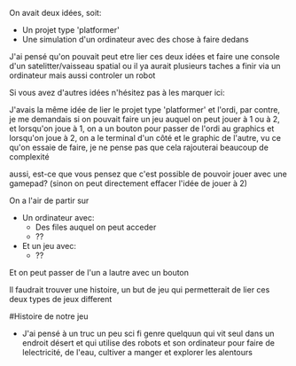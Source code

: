 On avait deux idées, soit:
* Un projet type 'platformer'
* Une simulation d'un ordinateur avec des chose à faire dedans

J'ai pensé qu'on pouvait peut etre lier ces deux idées et faire une console d'un satelitter/vaisseau spatial ou il ya aurait plusieurs taches a finir via un ordinateur mais aussi controler un robot

Si vous avez d'autres idées n'hésitez pas à les marquer ici:
 
   J'avais la même idée de lier le projet type 'platformer' et l'ordi, par contre, je me demandais si on pouvait faire un jeu auquel on peut jouer à 1 ou à 2, et lorsqu'on joue à 1, on a un bouton pour passer de l'ordi au graphics et lorsqu'on joue à 2, on a le terminal d'un côté et le graphic de l'autre, vu ce qu'on essaie de faire, je ne pense pas que cela rajouterai beaucoup de complexité
   
   aussi, est-ce que vous pensez que c'est possible de pouvoir jouer avec une gamepad? (sinon on peut directement effacer l'idée de jouer à 2)
   
On a l'air de partir sur
* Un ordinateur avec:
  * Des files auquel on peut acceder
  * ??
* Et un jeu avec:
  * ??

Et on peut passer de l'un a lautre avec un bouton 

Il faudrait trouver une histoire, un but de jeu qui permetterait de lier ces deux types de jeux different


#Histoire de notre jeu
* J'ai pensé à un truc un peu sci fi genre quelquun qui vit seul dans un endroit désert et qui utilise des robots et son ordinateur pour faire de lelectricité, de l'eau, cultiver a manger et explorer les alentours
